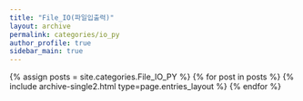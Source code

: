 ```yaml
---
title: "File_IO(파일입출력)"
layout: archive
permalink: categories/io_py
author_profile: true
sidebar_main: true
---
```


{% assign posts = site.categories.File_IO_PY %}
{% for post in posts %} {% include archive-single2.html type=page.entries_layout %} {% endfor %}
